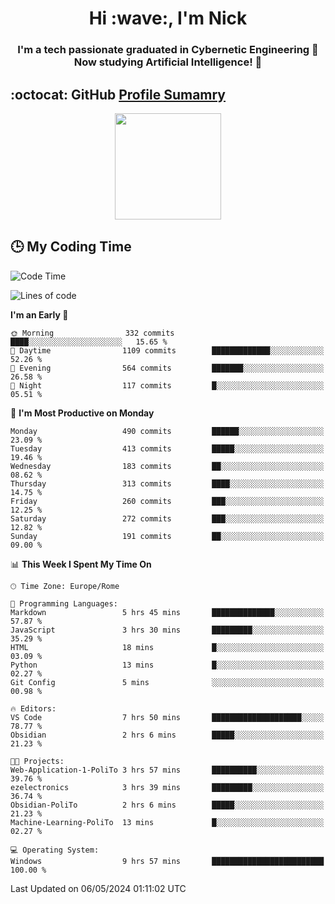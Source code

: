 <h1 align="center">Hi :wave:, I'm Nick</h1>

<h3 align="center">I'm a tech passionate graduated in Cybernetic Engineering 🤖<br>
Now studying Artificial Intelligence! 🧠</h3>


## :octocat: GitHub <a href="https://github.com/vn7n24fzkq/github-profile-summary-cards">Profile Sumamry</a>

<p align="center">
   <img style="height:170px;display:inline-block"  src="http://github-profile-summary-cards.vercel.app/api/cards/profile-details?username=CodeClimberNT&theme=github_dark" />
<!--    <img style="height:170px;display:inline-block"  src="http://github-profile-summary-cards.vercel.app/api/cards/repos-per-language?username=CodeClimberNT&theme=github_dark&exclude=" /> -->
</p>

 ## :clock3: My Coding Time 
 
<!--START_SECTION:waka-->
![Code Time](http://img.shields.io/badge/Code%20Time-191%20hrs%2026%20mins-blue)

![Lines of code](https://img.shields.io/badge/From%20Hello%20World%20I%27ve%20Written-2.6%20million%20lines%20of%20code-blue)

**I'm an Early 🐤** 

```text
🌞 Morning                332 commits         ████░░░░░░░░░░░░░░░░░░░░░   15.65 % 
🌆 Daytime                1109 commits        █████████████░░░░░░░░░░░░   52.26 % 
🌃 Evening                564 commits         ███████░░░░░░░░░░░░░░░░░░   26.58 % 
🌙 Night                  117 commits         █░░░░░░░░░░░░░░░░░░░░░░░░   05.51 % 
```
📅 **I'm Most Productive on Monday** 

```text
Monday                   490 commits         ██████░░░░░░░░░░░░░░░░░░░   23.09 % 
Tuesday                  413 commits         █████░░░░░░░░░░░░░░░░░░░░   19.46 % 
Wednesday                183 commits         ██░░░░░░░░░░░░░░░░░░░░░░░   08.62 % 
Thursday                 313 commits         ████░░░░░░░░░░░░░░░░░░░░░   14.75 % 
Friday                   260 commits         ███░░░░░░░░░░░░░░░░░░░░░░   12.25 % 
Saturday                 272 commits         ███░░░░░░░░░░░░░░░░░░░░░░   12.82 % 
Sunday                   191 commits         ██░░░░░░░░░░░░░░░░░░░░░░░   09.00 % 
```


📊 **This Week I Spent My Time On** 

```text
🕑︎ Time Zone: Europe/Rome

💬 Programming Languages: 
Markdown                 5 hrs 45 mins       ██████████████░░░░░░░░░░░   57.87 % 
JavaScript               3 hrs 30 mins       █████████░░░░░░░░░░░░░░░░   35.29 % 
HTML                     18 mins             █░░░░░░░░░░░░░░░░░░░░░░░░   03.09 % 
Python                   13 mins             █░░░░░░░░░░░░░░░░░░░░░░░░   02.27 % 
Git Config               5 mins              ░░░░░░░░░░░░░░░░░░░░░░░░░   00.98 % 

🔥 Editors: 
VS Code                  7 hrs 50 mins       ████████████████████░░░░░   78.77 % 
Obsidian                 2 hrs 6 mins        █████░░░░░░░░░░░░░░░░░░░░   21.23 % 

🐱‍💻 Projects: 
Web-Application-1-PoliTo 3 hrs 57 mins       ██████████░░░░░░░░░░░░░░░   39.76 % 
ezelectronics            3 hrs 39 mins       █████████░░░░░░░░░░░░░░░░   36.74 % 
Obsidian-PoliTo          2 hrs 6 mins        █████░░░░░░░░░░░░░░░░░░░░   21.23 % 
Machine-Learning-PoliTo  13 mins             █░░░░░░░░░░░░░░░░░░░░░░░░   02.27 % 

💻 Operating System: 
Windows                  9 hrs 57 mins       █████████████████████████   100.00 % 
```


 Last Updated on 06/05/2024 01:11:02 UTC
<!--END_SECTION:waka-->


